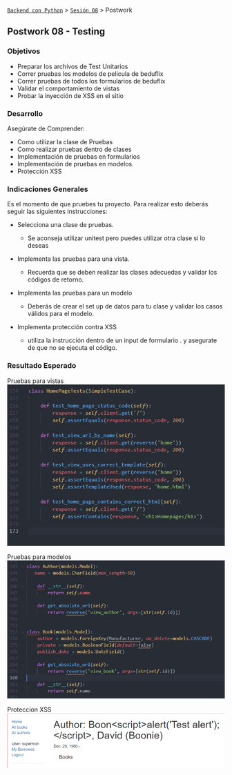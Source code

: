 [`Backend con Python`](../../Readme.md) > [`Sesión 08`](../Readme.md) > Postwork
## Postwork 08 - Testing

### Objetivos
- Preparar los archivos de Test Unitarios
- Correr pruebas los modelos de pelicula de beduflix
- Correr pruebas de todos los formularios de beduflix
- Validar el comportamiento de vistas
- Probar la inyección de XSS en el sitio

### Desarrollo

Asegúrate de Comprender:

- Como utilizar la clase de Pruebas
- Como realizar pruebas dentro de clases
- Implementación de pruebas en formularios
- Implementación de pruebas en modelos.
- Protección XSS

### Indicaciones Generales

Es el momento de que pruebes tu proyecto. Para realizar esto deberás seguir las siguientes instrucciones:

- Selecciona una clase de pruebas.
    - Se aconseja utilizar unitest pero puedes utilizar otra clase si lo deseas
- Implementa las pruebas para una vista.
    - Recuerda que se deben realizar las clases adecuedas y validar los códigos de retorno.
- Implementa las pruebas para un modelo
    - Deberás de crear el set up de datos para tu clase y validar los casos válidos para el modelo.

- Implementa protección contra XSS
    -  utiliza la instrucción  dentro de un input de formulario <script>alert('Test alert');</script>. y asegurate de que no se ejecuta el código.


### Resultado Esperado
Pruebas para vistas
![](vista.jpg)

Pruebas para modelos
![](modelo.jpg)

Proteccion XSS
![](xss.png)